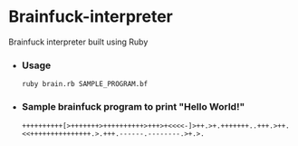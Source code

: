 # Brainfuck-interpreter
Brainfuck interpreter built using Ruby
* ### Usage
    ``` ruby brain.rb SAMPLE_PROGRAM.bf ```
* ### Sample brainfuck program to print "Hello World!"
    ```++++++++++[>+++++++>++++++++++>+++>+<<<<-]>++.>+.+++++++..+++.>++.<<+++++++++++++++.>.+++.------.--------.>+.>.```
